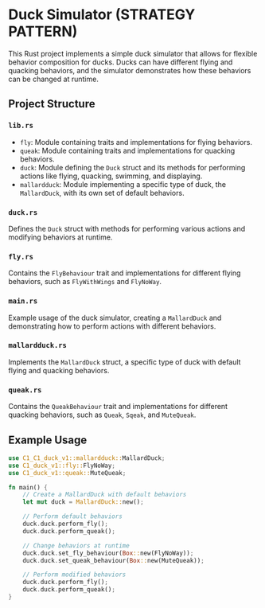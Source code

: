 # Duck Simulator (STRATEGY PATTERN)

This Rust project implements a simple duck simulator that allows for flexible behavior composition for ducks. Ducks can have different flying and quacking behaviors, and the simulator demonstrates how these behaviors can be changed at runtime.

## Project Structure

### `lib.rs`

- `fly`: Module containing traits and implementations for flying behaviors.
- `queak`: Module containing traits and implementations for quacking behaviors.
- `duck`: Module defining the `Duck` struct and its methods for performing actions like flying, quacking, swimming, and displaying.
- `mallardduck`: Module implementing a specific type of duck, the `MallardDuck`, with its own set of default behaviors.

### `duck.rs`

Defines the `Duck` struct with methods for performing various actions and modifying behaviors at runtime.

### `fly.rs`

Contains the `FlyBehaviour` trait and implementations for different flying behaviors, such as `FlyWithWings` and `FlyNoWay`.

### `main.rs`

Example usage of the duck simulator, creating a `MallardDuck` and demonstrating how to perform actions with different behaviors.

### `mallardduck.rs`

Implements the `MallardDuck` struct, a specific type of duck with default flying and quacking behaviors.

### `queak.rs`

Contains the `QueakBehaviour` trait and implementations for different quacking behaviors, such as `Queak`, `Sqeak`, and `MuteQueak`.

## Example Usage

```rust
use C1_C1_duck_v1::mallardduck::MallardDuck;
use C1_duck_v1::fly::FlyNoWay;
use C1_duck_v1::queak::MuteQueak;

fn main() {
    // Create a MallardDuck with default behaviors
    let mut duck = MallardDuck::new();

    // Perform default behaviors
    duck.duck.perform_fly();
    duck.duck.perform_queak();

    // Change behaviors at runtime
    duck.duck.set_fly_behaviour(Box::new(FlyNoWay));
    duck.duck.set_queak_behaviour(Box::new(MuteQueak));

    // Perform modified behaviors
    duck.duck.perform_fly();
    duck.duck.perform_queak();
}
```